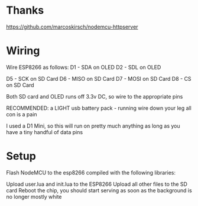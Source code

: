 Thanks
======
https://github.com/marcoskirsch/nodemcu-httpserver

Wiring
=====

Wire ESP8266 as follows:
D1 - SDA on OLED
D2 - SDL on OLED

D5 - SCK on SD Card
D6 - MISO on SD Card
D7 - MOSI on SD Card
D8 - CS on SD Card

Both SD card and OLED runs off 3.3v DC, so wire to the appropriate pins

RECOMMENDED: a LIGHT usb battery pack - running wire down your leg all con is a pain

I used a D1 Mini, so this will run on pretty much anything as long as you have a tiny handful of data pins

Setup
=====
Flash NodeMCU to the esp8266 compiled with the following libraries:


Upload user.lua and init.lua to the ESP8266
Upload all other files to the SD card
Reboot the chip, you should start serving as soon as the background is no longer mostly white
